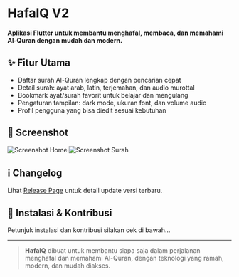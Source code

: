 # HafalQ V2

**Aplikasi Flutter untuk membantu menghafal, membaca, dan memahami Al-Quran dengan mudah dan modern.**

## ✨ Fitur Utama

- Daftar surah Al-Quran lengkap dengan pencarian cepat
- Detail surah: ayat arab, latin, terjemahan, dan audio murottal
- Bookmark ayat/surah favorit untuk belajar dan mengulang
- Pengaturan tampilan: dark mode, ukuran font, dan volume audio
- Profil pengguna yang bisa diedit sesuai kebutuhan

## 📱 Screenshot
![Screenshot Home](assets/screenshot_home.png)
![Screenshot Surah](assets/screenshot_surah.png)

## ℹ️ Changelog
Lihat [Release Page](https://github.com/username/repo/releases) untuk detail update versi terbaru.

## 🚀 Instalasi & Kontribusi
Petunjuk instalasi dan kontribusi silakan cek di bawah...

---

> **HafalQ** dibuat untuk membantu siapa saja dalam perjalanan menghafal dan memahami Al-Quran, dengan teknologi yang ramah, modern, dan mudah diakses.
